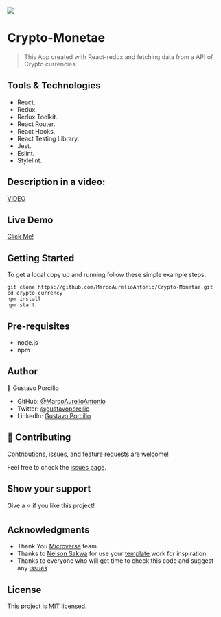 ![](https://img.shields.io/badge/Microverse-blueviolet)

# Crypto-Monetae

> This App created with React-redux and fetching data from a API of Crypto currencies.

## Tools & Technologies

- React.
- Redux.
- Redux Toolkit.
- React Router.
- React Hooks.
- React Testing Library.
- Jest.
- Eslint.
- Stylelint.

## Description in a video:
[VIDEO](https://www.loom.com/share/54f3490a4e5c4f3f83508eccd0645a2e)

## Live Demo 

[Click Me!](https://hilarious-buttercream-5cfeaa.netlify.app)

## Getting Started

To get a local copy up and running follow these simple example steps.

```
git clone https://github.com/MarcoAurelioAntonio/Crypto-Monetae.git
cd crypto-currency
npm install
npm start
```

## Pre-requisites

- node.js
- npm

## Author
👤 Gustavo Porcilio

- GitHub: [@MarcoAurelioAntonio](https://github.com/MarcoAurelioAntonio)
- Twitter: [@gustavoporcilio](https://twitter.com/gustavoporcilio)
- LinkedIn: [Gustavo Porcilio](https://www.linkedin.com/in/gustavo-porcilio-4496a223a/)


## 🤝 Contributing

Contributions, issues, and feature requests are welcome!

Feel free to check the [issues page](../../issues/).

## Show your support

Give a ⭐️ if you like this project!

## Acknowledgments

- Thank You [Microverse](www.microverse.org) team.
- Thanks to [Nelson Sakwa](https://www.behance.net/sakwadesignstudio) for use your [template](https://www.behance.net/gallery/31579789/Ballhead-App-(Free-PSDs)) work for inspiration.
- Thanks to everyone who will get time to check this code and suggest any [issues](https://github.com/MarcoAurelioAntonio/Crypto-Monetae/issues)

## License

This project is [MIT](./LICENSE) licensed.